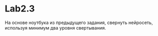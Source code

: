 # Lab2.3
На основе ноутбука из предыдущего задания, свернуть нейросеть, используя минимум два уровня свертывания.
